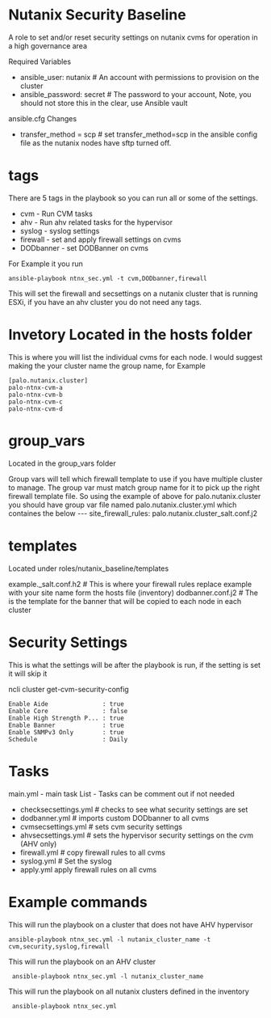 # Nutanix Security Baseline

A role to set and/or reset security settings on nutanix cvms for operation in a high governance area

Required Variables
- ansible_user: nutanix          # An account with permissions to provision on the cluster
- ansible_password: secret       # The password to your account, Note, you should not store this in the clear, use Ansible vault

ansible.cfg Changes
- transfer_method = scp          # set transfer_method=scp in the ansible config file as the nutanix nodes have sftp turned off.

# tags
There are 5 tags in the playbook so you can run all or some of the settings.
- cvm - Run CVM tasks
- ahv - Run ahv related tasks for the hypervisor
- syslog - syslog settings
- firewall - set and apply firewall settings on cvms
- DODbanner - set DODBanner on cvms

For Example it you run

    ansible-playbook ntnx_sec.yml -t cvm,DODbanner,firewall 

This will set the firewall and secsettings on a nutanix cluster that is running ESXi, if you have an ahv cluster you do not need any tags.

# Invetory Located in the hosts folder
This is where you will list the individual cvms for each node. I would suggest making the your cluster name the group name, for Example
   
    [palo.nutanix.cluster]
    palo-ntnx-cvm-a
    palo-ntnx-cvm-b
    palo-ntnx-cvm-c
    palo-ntnx-cvm-d

# group_vars 
Located in the group_vars folder

Group vars will tell which firewall template to use if you have multiple cluster to manage. The group var must match group name for it to pick up the right firewall template file. So using the example of above for palo.nutanix.cluster you should have group var file named palo.nutanix.cluster.yml which containes the below
     ---
     site_firewall_rules: palo.nutanix.cluster_salt.conf.j2


# templates 
Located under roles/nutanix_baseline/templates

example._salt.conf.h2  # This is where your firewall rules replace example with your site name form the hosts file (inventory)
dodbanner.conf.j2  # The is the template for the banner that will be copied to each node in each cluster

# Security Settings 
This is what the settings will be after the playbook is run, if the setting is set it will skip it

ncli  cluster get-cvm-security-config

    Enable Aide               : true
    Enable Core               : false
    Enable High Strength P... : true
    Enable Banner             : true
    Enable SNMPv3 Only        : true
    Schedule                  : Daily

# Tasks
main.yml - main task List - Tasks can be comment out if not needed
 - checksecsettings.yml # checks to see what security settings are set
 - dodbanner.yml # imports custom DODbanner to all cvms
 - cvmsecsettings.yml # sets cvm security settings
 - ahvsecsettings.yml # sets the hypervisor security settings on the cvm (AHV only)
 - firewall.yml # copy firewall rules to all cvms
 - syslog.yml # Set the syslog
 - apply.yml apply firewall rules on all cvms
 
 # Example commands 
 This will run the playbook on a cluster that does not have AHV hypervisor
 
    ansible-playbook ntnx_sec.yml -l nutanix_cluster_name -t cvm,security,syslog,firewall  
 
 This will run the playbook on an AHV cluster
 
     ansible-playbook ntnx_sec.yml -l nutanix_cluster_name 
 This will run the playbook on all nutanix clusters defined in the inventory
 
     ansible-playbook ntnx_sec.yml
 
